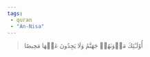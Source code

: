 ```yaml
---
tags: 
 - quran 
 - "An-Nisa"
---
```


> أُوْلَـٰٓئِكَ مَأۡوَىٰهُمۡ جَهَنَّمُ وَلَا يَجِدُونَ عَنۡهَا مَحِيصٗا
